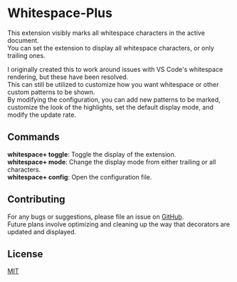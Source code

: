 # Whitespace-Plus
This extension visibly marks all whitespace characters in the active document.  
You can set the extension to display all whitespace characters, or only trailing ones.  

I originally created this to work around issues with VS Code's whitespace rendering, but these have been resolved.  
This can still be utilized to customize how you want whitespace or other custom patterns to be shown.  
By modifying the configuration, you can add new patterns to be marked, customize the look of the highlights, set the default display mode, and modify the update rate.

## Commands
**whitespace+ toggle**: Toggle the display of the extension.  
**whitespace+ mode**: Change the display mode from either trailing or all characters.  
**whitespace+ config**: Open the configuration file.

## Contributing
For any bugs or suggestions, please file an issue on [GitHub](https://www.github.com/davidhouchin/whitespace-plus).  
Future plans involve optimizing and cleaning up the way that decorators are updated and displayed.

## License
[MIT](https://github.com/davidhouchin/whitespace-plus/blob/master/LICENSE)